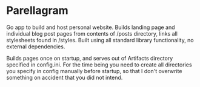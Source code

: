 Parellagram
===

Go app to build and host personal website. Builds landing page and individual blog post pages from contents of /posts directory, links all stylesheets found in /styles. Built using all standard library functionality, no external dependencies.

Builds pages once on startup, and serves out of Artifacts directory specified in config.ini. For the time being you need to create all directories you specify in config manually before startup, so that I don't overwrite something on accident that you did not intend. 
